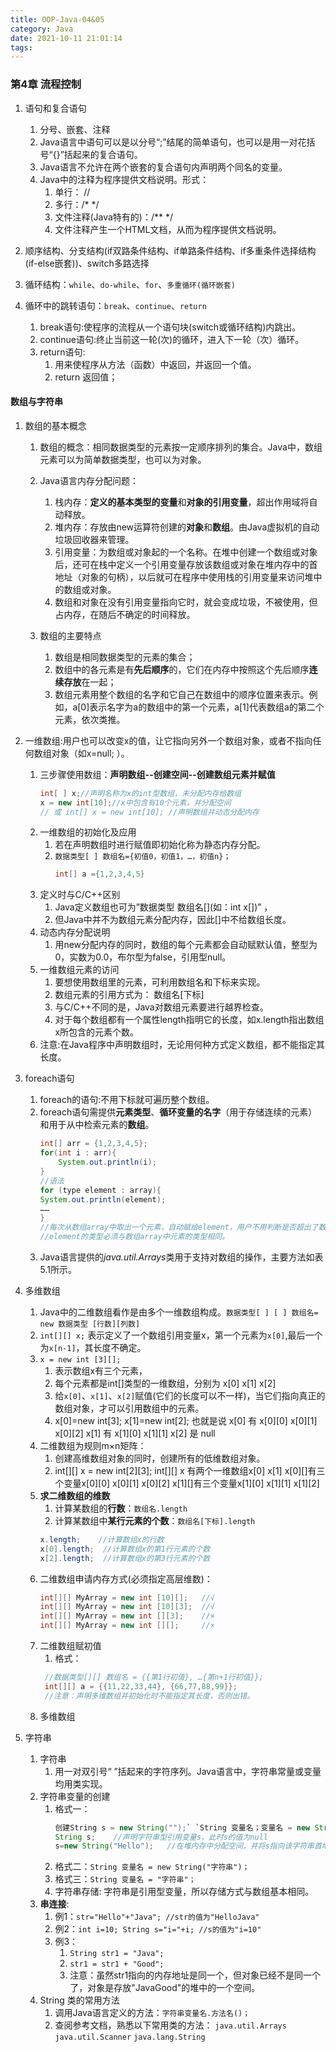 ```yaml
---
title: OOP-Java-04&05  
category: Java  
date: 2021-10-11 21:01:14  
tags:
---
```


### 第4章 流程控制

1. 语句和复合语句
    1. 分号、嵌套、注释
    2. Java语言中语句可以是以分号“;”结尾的简单语句，也可以是用一对花括号“{}”括起来的复合语句。
    3. Java语言不允许在两个嵌套的复合语句内声明两个同名的变量。
    4. Java中的注释为程序提供文档说明。形式：
       1. 单行：  //
       2. 多行：/*    */
       3. 文件注释(Java特有的)：/**   */
       4. 文件注释产生一个HTML文档，从而为程序提供文档说明。

2. 顺序结构、分支结构(if双路条件结构、if单路条件结构、if多重条件选择结构(if-else嵌套))、switch多路选择
3. 循环结构：`while`、`do-while`、`for`、`多重循环(循环嵌套)`
4. 循环中的跳转语句：`break`、`continue`、`return`
   1. break语句:使程序的流程从一个语句块(switch或循环结构)内跳出。
   2. continue语句:终止当前这一轮(次)的循环，进入下一轮（次）循环。
   3. return语句:
      1. 用来使程序从方法（函数）中返回，并返回一个值。
      2. return 返回值；


#### 数组与字符串

1. 数组的基本概念
    1. 数组的概念：相同数据类型的元素按一定顺序排列的集合。Java中，数组元素可以为简单数据类型，也可以为对象。
    2. Java语言内存分配问题：
        1. 栈内存：**定义的基本类型的变量**和**对象的引用变量**，超出作用域将自动释放。
        2. 堆内存：存放由new运算符创建的**对象**和**数组**。由Java虚拟机的自动垃圾回收器来管理。
        3. 引用变量：为数组或对象起的一个名称。在堆中创建一个数组或对象后，还可在栈中定义一个引用变量存放该数组或对象在堆内存中的首地址（对象的句柄），以后就可在程序中使用栈的引用变量来访问堆中的数组或对象。 
        4. 数组和对象在没有引用变量指向它时，就会变成垃圾，不被使用，但占内存，在随后不确定的时间释放。

    3. 数组的主要特点
        1. 数组是相同数据类型的元素的集合；
        2. 数组中的各元素是有**先后顺序**的，它们在内存中按照这个先后顺序**连续存放**在一起；
        3. 数组元素用整个数组的名字和它自己在数组中的顺序位置来表示。例如，a[0]表示名字为a的数组中的第一个元素，a[1]代表数组a的第二个元素，依次类推。
2. 一维数组:用户也可以改变x的值，让它指向另外一个数组对象，或者不指向任何数组对象（如x=null; ）。
    1. 三步骤使用数组：**声明数组--创建空间--创建数组元素并赋值**
        ```java
        int[ ] x;//声明名称为x的int型数组，未分配内存给数组
        x = new int[10];//x中包含有10个元素，并分配空间
        // 或 int[] x = new int[10]; //声明数组并动态分配内存
        ```
    2. 一维数组的初始化及应用
       1. 若在声明数组时进行赋值即初始化称为静态内存分配。
       2. `数据类型[ ] 数组名={初值0，初值1，…，初值n}；`
            ```java
            int[] a ={1,2,3,4,5}
            ```
    3. 定义时与C/C++区别
       1. Java定义数组也可为”数据类型 数组名[](如：int x[])” ，
       2. 但Java中并不为数组元素分配内存，因此[]中不给数组长度。
    4. 动态内存分配说明
       1. 用new分配内存的同时，数组的每个元素都会自动赋默认值，整型为0，实数为0.0，布尔型为false，引用型null。
    5. 一维数组元素的访问
       1. 要想使用数组里的元素，可利用数组名和下标来实现。    
       2. 数组元素的引用方式为： 数组名[下标]
       3. 与C/C++不同的是，Java对数组元素要进行越界检查。
       4. 对于每个数组都有一个属性length指明它的长度，如x.length指出数组x所包含的元素个数。 
    6. 注意:在Java程序中声明数组时，无论用何种方式定义数组，都不能指定其长度。

3. foreach语句
    1. foreach的语句:不用下标就可遍历整个数组。
    2. foreach语句需提供**元素类型**、**循环变量的名字**（用于存储连续的元素）和用于从中检索元素的**数组**。
        ```java
        int[] arr = {1,2,3,4,5};
        for(int i : arr){
            System.out.println(i);
        }
        //语法
        for (type element : array){
        System.out.println(element);
        ……
        }
        //每次从数组array中取出一个元素，自动赋给element，用户不用判断是否超出了数组的长度。
        //element的类型必须与数组array中元素的类型相同。 
        ```
    3. Java语言提供的*java.util.Arrays*类用于支持对数组的操作，主要方法如表5.1所示。
4. 多维数组
    1. Java中的二维数组看作是由多个一维数组构成。`数据类型[ ] [ ] 数组名= new 数据类型 [行数][列数]`
    2. `int[][] x;`   表示定义了一个数组引用变量x，第一个元素为`x[0]`,最后一个为`x[n-1]`，其长度不确定。
    3. `x = new int [3][];`
        1. 表示数组x有三个元素，
        2. 每个元素都是int[]类型的一维数组，分别为 x[0] x[1] x[2]
        3. 给`x[0]`、`x[1]`、`x[2]`赋值(它们的长度可以不一样)，当它们指向真正的数组对象，才可以引用数组中的元素。
        4. x[0]=new int[3]; x[1]=new int[2]; 也就是说 x[0] 有 x[0][0]
           x[0][1] x[0][2]
           x[1] 有 x[1][0] x[1][1]
           x[2] 是 null
    4. 二维数组为规则m×n矩阵：
        1. 创建高维数组对象的同时，创建所有的低维数组对象。
        2. int[][] x = new int[2][3]; int[][] x 有两个一维数组x[0] x[1]
           x[0][]有三个变量x[0][0] x[0][1] x[0][2]
           x[1][]有三个变量x[1][0] x[1][1] x[1][2]
    5. **求二维数组的维数**
        1. 计算某数组的**行数**：`数组名.length`
        2. 计算某数组中**某行元素的个数**：`数组名[下标].length`
         ```java
         x.length;    //计算数组x的行数
         x[0].length;  //计算数组x的第1行元素的个数
         x[2].length;  //计算数组x的第3行元素的个数
         ```
    6. 二维数组申请内存方式(必须指定高层维数)：
        ```java
        int[][] MyArray = new int [10][];   //√
        int[][] MyArray = new int [10][3];  //√
        int[][] MyArray = new int [][3];    //×
        int[][] MyArray = new int [][];     //×
        ```
    7. 二维数组赋初值
        1. 格式：
         ```java
          //数据类型[][] 数组名 = {{第1行初值}, …{第n+1行初值}};
          int[][] a = {{11,22,33,44}, {66,77,88,99}};
          //注意：声明多维数组并初始化时不能指定其长度，否则出错。
         ```
    8. 多维数组

5. 字符串
   1. 字符串
      1. 用一对双引号“ ”括起来的字符序列。Java语言中，字符串常量或变量均用类实现。
   2. 字符串变量的创建
      1. 格式一：
            ```java
            创建String s = new String("");` `String 变量名；变量名 = new String("字符串")；`
            String s;    //声明字符串型引用变量s，此时s的值为null
            s=new String("Hello");   //在堆内存中分配空间，并将s指向该字符串首地址
            ```
      2. 格式二：`String 变量名 = new String("字符串")；`
      3. 格式三：`String 变量名 = "字符串"；`
      4. 字符串存储: 字符串是引用型变量，所以存储方式与数组基本相同。
   3. **串连接**:
      1. 例1：`str="Hello"+"Java"; //str的值为"HelloJava"`
      2. 例2：`int i=10; String s="i="+i; //s的值为"i=10"`
      3. 例3：
         1. `String str1 = "Java";`
         2. `str1 = str1 + "Good";`
         3. 注意：虽然str1指向的内存地址是同一个，但对象已经不是同一个了，对象是存放"JavaGood"的堆中的一个空间。
   4. String 类的常用方法
      1.  调用Java语言定义的方法：`字符串变量名.方法名()；`
      2.  查阅参考文档，熟悉以下常用类的方法： `java.util.Arrays` `java.util.Scanner` `java.lang.String`